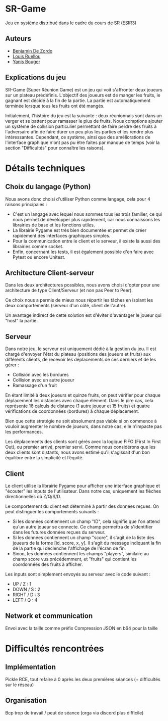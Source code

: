 # SR-Game
Jeu en système distribué dans le cadre du cours de SR (ESIR3)

## Auteurs
* [Benjamin De Zordo](https://github.com/FenrirWolf4566/)
* [Louis Ruellou](https://github.com/Spraduss)
* [Yanis Bouger](https://github.com/12-3-8-s9b9o9j9t)

## Explications du jeu
SR-Game (Super Réunion Game) est un jeu qui voit s'affronter deux joueurs sur un plateau prédéfinis. L'objectif des joueurs est de manger les fruits, le gagnant est décidé à la fin de la partie. La partie est automatiquement terminée lorsque tous les fruits ont été mangés.

Initialement, l'histoire du jeu est la suivante : deux réunionnais sont dans un verger et se battent pour ramasser le plus de fruits. Nous comptions ajouter un système de collision particulier permettant de faire perdre des fruits à l'adversaire afin de faire durer un peu plus les parties et les rendre plus intéressantes. Cependant, ce système, ainsi que des améliorations de l'interface graphique n'ont pas pu être faites par manque de temps (voir la section "Difficultés" pour connaître les raisons).

# Détails techniques

## Choix du langage (Python)
Nous avons donc choisi d'utiliser Python comme langage, cela pour 4 raisons principales :
* C'est un langage avec lequel nous sommes tous les trois familier, ce qui nous permet de développer plus rapidement, car nous connaissons les librairies de base et les fonctions utiles.
* La librairie Pygame est très bien documentée et permet de créer rapidement des interfaces graphiques simples.
* Pour la communication entre le client et le serveur, il existe là aussi des librairies comme socket.
* Enfin, concernant les tests, il est également possible d'en faire avec Pytest ou encore Unitest.

## Architecture Client-serveur
Dans les deux architectures possibles, nous avons choisi d'opter pour une architecture de type Client/Serveur (et non pas Peer to Peer).

Ce choix nous a permis de mieux nous répartir les tâches en isolant les deux comportements (serveur d'un côté, client de l'autre).

Un avantage indirect de cette solution est d'éviter d'avantager le joueur qui "host" la partie.

## Serveur
Dans notre jeu, le serveur est uniquement dédié à la gestion du jeu. Il est chargé d'envoyer l'état du plateau (positions des joueurs et fruits) aux différents clients, de recevoir les déplacements de ces derniers et de les gérer :
* Collision avec les bordures
* Collision avec un autre joueur
* Ramassage d'un fruit

En étant limité à deux joueurs et quinze fruits, on peut vérifier pour chaque déplacement les distances avec chaque élément. Dans le pire cas, cela représente 16 calculs de distance (1 autre joueur et 15 fruits) et quatre vérifications de coordonnées (bordures) à chaque déplacement.

Bien que cette stratégie ne soit absolument pas viable si on commence à vouloir augmenter le nombre de joueurs, dans notre cas, elle n'impacte pas les performances.

Les déplacements des clients sont gérés avec la logique FIFO (First In First Out), ou premier arrivé, premier servi. Comme nous considérons que les deux clients sont distants, nous avons estimé qu'il s'agissait d'un bon équilibre entre la simplicité et l’équité.

## Client
Le client utilise la librairie Pygame pour afficher une interface graphique et "écouter" les inputs de l'utilisateur. Dans notre cas, uniquement les flèches directionnelles où Z/Q/S/D.

Le comportement du client est déterminé à partir des données reçues. On peut distinguer les comportements suivants :
* Si les données contiennent un champ "ID", cela signifie que l'on attend qu'un autre joueur se connecte. Ce champ permettra de s'identifier dans les futures données reçues du serveur.
* Si les données contiennent un champ "score", il s'agit de la liste des joueurs de la forme [id, score, x, y]. Il s'agit du message indiquant la fin de la partie qui déclenche l'affichage de l'écran de fin.
* Sinon, les données contiennent les champs "players", similaire au champ score vus précédemment, et "fruits" qui contient les coordonnées des fruits à afficher.

Les inputs sont simplement envoyés au serveur avec le code suivant :
* UP / Z : 1
* DOWN / S : 2
* RIGHT / D : 3
* LEFT / Q : 4

## Network et communication
Envoi avec la taille comme préfix
Compression JSON en b64 pour la taille

# Difficultés rencontrées
## Implémentation
Pickle RCE, tout refaire à 0 après les deux premières séances (+ difficultés sur le réseau)

## Organisation
Bcp trop de travail / peut de séance (orga via discord plus difficile)


